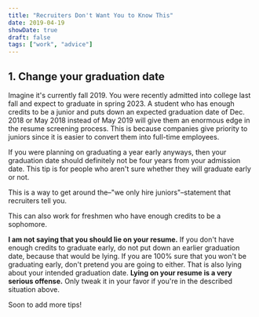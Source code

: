```yaml
---
title: "Recruiters Don't Want You to Know This"
date: 2019-04-19
showDate: true
draft: false
tags: ["work", "advice"]
---
```


## 1. Change your graduation date

Imagine it's currently fall 2019. You were recently admitted into college last fall and expect to graduate in spring 2023. A student who has enough credits to be a junior and puts down an expected graduation date of Dec. 2018 or May 2018 instead of May 2019 will give them an enormous edge in the resume screening process. This is because companies give priority to juniors since it is easier to convert them into full-time employees.

If you were planning on graduating a year early anyways, then your graduation date should definitely not be four years from your admission date. This tip is for people who aren't sure whether they will graduate early or not.

This is a way to get around the–"we only hire juniors"–statement that recruiters tell you.

This can also work for freshmen who have enough credits to be a sophomore.

**I am not saying that you should lie on your resume.** If you don't have enough credits to graduate early, do not put down an earlier graduation date, because that would be lying. If you are 100% sure that you won't be graduating early, don't pretend you are going to either. That is also lying about your intended graduation date. **Lying on your resume is a very serious offense.** Only tweak it in your favor if you're in the described situation above.

Soon to add more tips!